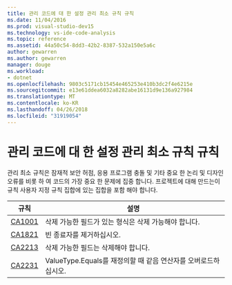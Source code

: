 ```yaml
---
title: 관리 코드에 대 한 설정 관리 최소 규칙 규칙
ms.date: 11/04/2016
ms.prod: visual-studio-dev15
ms.technology: vs-ide-code-analysis
ms.topic: reference
ms.assetid: 44a50c54-8dd3-42b2-8387-532a150e5a6c
author: gewarren
ms.author: gewarren
manager: douge
ms.workload:
- dotnet
ms.openlocfilehash: 9803c5171cb15454e465253e410b3dc2f4e6215e
ms.sourcegitcommit: e13e61ddea6032a8282abe16131d9e136a927984
ms.translationtype: MT
ms.contentlocale: ko-KR
ms.lasthandoff: 04/26/2018
ms.locfileid: "31919054"
---
```

# <a name="managed-minimum-rules-rule-set-for-managed-code"></a>관리 코드에 대 한 설정 관리 최소 규칙 규칙
관리 최소 규칙은 잠재적 보안 허점, 응용 프로그램 충돌 및 기타 중요 한 논리 및 디자인 오류를 비롯 하 여 코드의 가장 중요 한 문제에 집중 합니다. 프로젝트에 대해 만드는이 규칙 사용자 지정 규칙 집합에 있는 집합을 포함 해야 합니다.

|규칙|설명|
|----------|-----------------|
|[CA1001](../code-quality/ca1001-types-that-own-disposable-fields-should-be-disposable.md)|삭제 가능한 필드가 있는 형식은 삭제 가능해야 합니다.|
|[CA1821](../code-quality/ca1821-remove-empty-finalizers.md)|빈 종료자를 제거하십시오.|
|[CA2213](../code-quality/ca2213-disposable-fields-should-be-disposed.md)|삭제 가능한 필드는 삭제해야 합니다.|
|[CA2231](../code-quality/ca2231-overload-operator-equals-on-overriding-valuetype-equals.md)|ValueType.Equals를 재정의할 때 같음 연산자를 오버로드하십시오.|
